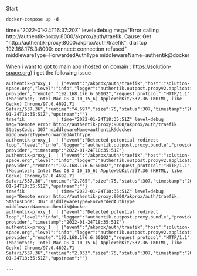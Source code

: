 

Start 
```
docker-compose up -d
```


 time="2022-01-24T16:37:20Z" level=debug msg="Error calling http://authentik-proxy:8000/akprox/auth/traefik. Cause: Get \"http://authentik-proxy:8000/akprox/auth/traefik\": dial tcp 192.168.176.3:8000: connect: connection refused" middlewareType=ForwardedAuthType middlewareName=authentik@docker


When i want to got to main app (hosted on domain : https://solution-space.org) i get the following issue

```shell
authentik-proxy_1  | {"event":"/akprox/auth/traefik","host":"solution-space.org","level":"info","logger":"authentik.outpost.proxyv2.application","method":"GET","name":"whoami-provider","remote":"192.168.176.6:60102","request_protocol":"HTTP/1.1","request_useragent":"Mozilla/5.0 (Macintosh; Intel Mac OS X 10_15_6) AppleWebKit/537.36 (KHTML, like Gecko) Chrome/97.0.4692.71 Safari/537.36","runtime":"4.697","size":75,"status":307,"timestamp":"2022-01-24T18:35:51Z","upstream":""}
traefik            | time="2022-01-24T18:35:51Z" level=debug msg="Remote error http://authentik-proxy:9000/akprox/auth/traefik. StatusCode: 307" middlewareName=authentik@docker middlewareType=ForwardedAuthType
authentik-proxy_1  | {"event":"Detected potential redirect loop","level":"info","logger":"authentik.outpost.proxy.bundle","provider":"whoami-provider","timestamp":"2022-01-24T18:35:51Z"}
authentik-proxy_1  | {"event":"/akprox/auth/traefik","host":"solution-space.org","level":"info","logger":"authentik.outpost.proxyv2.application","method":"GET","name":"whoami-provider","remote":"192.168.176.6:60102","request_protocol":"HTTP/1.1","request_useragent":"Mozilla/5.0 (Macintosh; Intel Mac OS X 10_15_6) AppleWebKit/537.36 (KHTML, like Gecko) Chrome/97.0.4692.71 Safari/537.36","runtime":"2.765","size":75,"status":307,"timestamp":"2022-01-24T18:35:51Z","upstream":""}
traefik            | time="2022-01-24T18:35:51Z" level=debug msg="Remote error http://authentik-proxy:9000/akprox/auth/traefik. StatusCode: 307" middlewareType=ForwardedAuthType middlewareName=authentik@docker
authentik-proxy_1  | {"event":"Detected potential redirect loop","level":"info","logger":"authentik.outpost.proxy.bundle","provider":"whoami-provider","timestamp":"2022-01-24T18:35:51Z"}
authentik-proxy_1  | {"event":"/akprox/auth/traefik","host":"solution-space.org","level":"info","logger":"authentik.outpost.proxyv2.application","method":"GET","name":"whoami-provider","remote":"192.168.176.6:60102","request_protocol":"HTTP/1.1","request_useragent":"Mozilla/5.0 (Macintosh; Intel Mac OS X 10_15_6) AppleWebKit/537.36 (KHTML, like Gecko) Chrome/97.0.4692.71 Safari/537.36","runtime":"2.033","size":75,"status":307,"timestamp":"2022-01-24T18:35:51Z","upstream":""}

...
```





